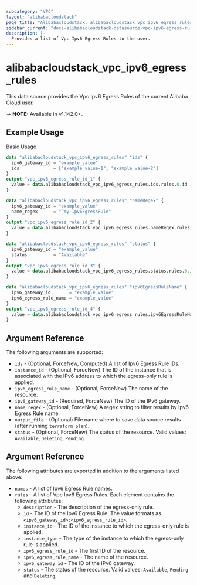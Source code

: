 ```yaml
---
subcategory: "VPC"
layout: "alibabacloudstack"
page_title: "Alibabacloudstack: alibabacloudstack_vpc_ipv6_egress_rules"
sidebar_current: "docs-alibabacloudstack-datasource-vpc-ipv6-egress-rules"
description: |-
  Provides a list of Vpc Ipv6 Egress Rules to the user.
---
```


# alibabacloudstack\_vpc\_ipv6\_egress\_rules

This data source provides the Vpc Ipv6 Egress Rules of the current Alibaba Cloud user.

-> **NOTE:** Available in v1.142.0+.

## Example Usage

Basic Usage

```terraform
data "alibabacloudstack_vpc_ipv6_egress_rules" "ids" {
  ipv6_gateway_id = "example_value"
  ids             = ["example_value-1", "example_value-2"]
}
output "vpc_ipv6_egress_rule_id_1" {
  value = data.alibabacloudstack_vpc_ipv6_egress_rules.ids.rules.0.id
}

data "alibabacloudstack_vpc_ipv6_egress_rules" "nameRegex" {
  ipv6_gateway_id = "example_value"
  name_regex      = "^my-Ipv6EgressRule"
}
output "vpc_ipv6_egress_rule_id_2" {
  value = data.alibabacloudstack_vpc_ipv6_egress_rules.nameRegex.rules.0.id
}

data "alibabacloudstack_vpc_ipv6_egress_rules" "status" {
  ipv6_gateway_id = "example_value"
  status          = "Available"
}
output "vpc_ipv6_egress_rule_id_3" {
  value = data.alibabacloudstack_vpc_ipv6_egress_rules.status.rules.0.id
}

data "alibabacloudstack_vpc_ipv6_egress_rules" "ipv6EgressRuleName" {
  ipv6_gateway_id       = "example_value"
  ipv6_egress_rule_name = "example_value"
}
output "vpc_ipv6_egress_rule_id_4" {
  value = data.alibabacloudstack_vpc_ipv6_egress_rules.ipv6EgressRuleName.rules.0.id
}

```

## Argument Reference

The following arguments are supported:

* `ids` - (Optional, ForceNew, Computed)  A list of Ipv6 Egress Rule IDs.
* `instance_id` - (Optional, ForceNew) The ID of the instance that is associated with the IPv6 address to which the egress-only rule is applied.
* `ipv6_egress_rule_name` - (Optional, ForceNew) The name of the resource.
* `ipv6_gateway_id` - (Required, ForceNew) The ID of the IPv6 gateway.
* `name_regex` - (Optional, ForceNew) A regex string to filter results by Ipv6 Egress Rule name.
* `output_file` - (Optional) File name where to save data source results (after running `terraform plan`).
* `status` - (Optional, ForceNew) The status of the resource. Valid values: `Available`, `Deleting`, `Pending`.

## Argument Reference

The following attributes are exported in addition to the arguments listed above:

* `names` - A list of Ipv6 Egress Rule names.
* `rules` - A list of Vpc Ipv6 Egress Rules. Each element contains the following attributes:
	* `description` - The description of the egress-only rule.
	* `id` - The ID of the Ipv6 Egress Rule. The value formats as `<ipv6_gateway_id>:<ipv6_egress_rule_id>`.
	* `instance_id` - The ID of the instance to which the egress-only rule is applied.
	* `instance_type` - The type of the instance to which the egress-only rule is applied.
	* `ipv6_egress_rule_id` - The first ID of the resource.
	* `ipv6_egress_rule_name` - The name of the resource.
	* `ipv6_gateway_id` - The ID of the IPv6 gateway.
	* `status` - The status of the resource. Valid values: `Available`, `Pending` and `Deleting`.
